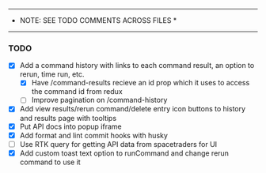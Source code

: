 **********************************************
*    NOTE: SEE TODO COMMENTS ACROSS FILES    *
**********************************************

### TODO
- [x] Add a command history with links to each command result, an option to rerun, time run, etc.
  - [x] Have /command-results recieve an id prop which it uses to access the command id from redux
  - [ ] Improve pagination on /command-history
- [x] Add view results/rerun command/delete entry icon buttons to history and results page with tooltips
- [x] Put API docs into popup iframe
- [x] Add format and lint commit hooks with husky
- [ ] Use RTK query for getting API data from spacetraders for UI
- [x] Add custom toast text option to runCommand and change rerun command to use it